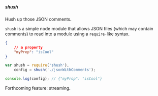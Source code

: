 ##### shush
Hush up those JSON comments.

`shush` is a simple node module that allows JSON files (which may contain comments) to read into
a module using a `require`-like syntax.

```json
{
    // a property
    "myProp": "isCool"
}
```
```javascript
var shush = require('shush'),
    config = shush('./jsonWithComments');

console.log(config); // {"myProp": "isCool"}
```

Forthcoming feature: streaming.